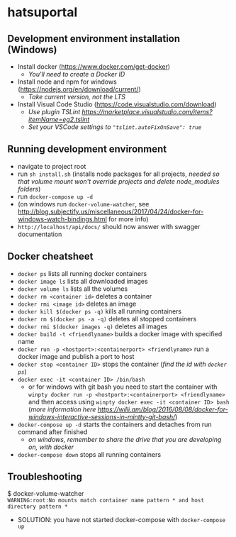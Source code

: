 # hatsuportal


## Development environment installation (Windows)
- Install docker (https://www.docker.com/get-docker)
  - _You'll need to create a Docker ID_
- Install node and npm for windows (https://nodejs.org/en/download/current/)
  - _Take current version, not the LTS_
- Install Visual Code Studio (https://code.visualstudio.com/download)
  - _Use plugin TSLint https://marketplace.visualstudio.com/items?itemName=eg2.tslint_
  - _Set your VSCode settings to `"tslint.autoFixOnSave": true`_

## Running development environment
- navigate to project root
- run `sh install.sh` (installs node packages for all projects, _needed so that volume mount won't override projects and delete node_modules folders_)
- run `docker-compose up -d`
- (on windows run `docker-volume-watcher`, see http://blog.subjectify.us/miscellaneous/2017/04/24/docker-for-windows-watch-bindings.html for more info)
- `http://localhost/api/docs/` should now answer with swagger documentation

## Docker cheatsheet
- `docker ps` lists all running docker containers
- `docker image ls` lists all downloaded images
- `docker volume ls` lists all the volumes
- `docker rm <container id>` deletes a container
- `docker rmi <image id>` deletes an image
- `docker kill $(docker ps -q)` kills all running containers
- `docker rm $(docker ps -a -q)` deletes all stopped containers
- `docker rmi $(docker images -q)` deletes all images
- `docker build -t <friendlyname>` builds a docker image with specified name
- `docker run -p <hostport>:<containerport> <friendlyname>` run a docker image and publish a port to host
- `docker stop <container ID>` stops the container (_find the id with `docker ps`_)
- `docker exec -it <container ID> /bin/bash`
  - or for windows with git bash you need to start the container with `winpty docker run -p <hostport>:<containerport> <friendlyname>` and then access using `winpty docker exec -it <container ID> bash` (_more information here https://willi.am/blog/2016/08/08/docker-for-windows-interactive-sessions-in-mintty-git-bash/_)
- `docker-compose up -d` starts the containers and detaches from run command after finished
    - _on windows, remember to share the drive that you are developing on, with docker_
- `docker-compose down` stops all running containers


## Troubleshooting
$ docker-volume-watcher \
`WARNING:root:No mounts match container name pattern * and host directory pattern *`
- SOLUTION: you have not started docker-compose with `docker-compose up`

